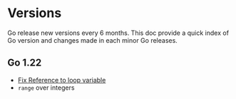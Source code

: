 # Versions

Go release new versions every 6 months. This doc provide a quick index of Go version and changes made in each minor Go releases.

## Go 1.22

- [Fix Reference to loop variable](https://go.dev/blog/loopvar-preview)
- `range` over integers
